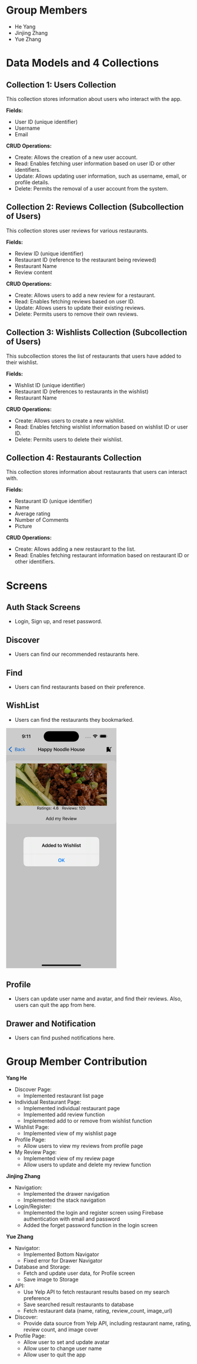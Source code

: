 # Group Members
- He Yang
- Jinjing Zhang
- Yue Zhang

# Data Models and 4 Collections

## Collection 1: Users Collection

This collection stores information about users who interact with the app.

**Fields:**
- User ID (unique identifier)
- Username
- Email

**CRUD Operations:**
- Create: Allows the creation of a new user account.
- Read: Enables fetching user information based on user ID or other identifiers.
- Update: Allows updating user information, such as username, email, or profile details.
- Delete: Permits the removal of a user account from the system.

## Collection 2: Reviews Collection (Subcollection of Users)

This collection stores user reviews for various restaurants.

**Fields:**
- Review ID (unique identifier)
- Restaurant ID (reference to the restaurant being reviewed)
- Restaurant Name
- Review content

**CRUD Operations:**
- Create: Allows users to add a new review for a restaurant.
- Read: Enables fetching reviews based on user ID.
- Update: Allows users to update their existing reviews.
- Delete: Permits users to remove their own reviews.

## Collection 3: Wishlists Collection (Subcollection of Users)

This subcollection stores the list of restaurants that users have added to their wishlist.

**Fields:**
- Wishlist ID (unique identifier)
- Restaurant ID (references to restaurants in the wishlist)
- Restaurant Name

**CRUD Operations:**
- Create: Allows users to create a new wishlist.
- Read: Enables fetching wishlist information based on wishlist ID or user ID.
- Delete: Permits users to delete their wishlist.

## Collection 4: Restaurants Collection

This collection stores information about restaurants that users can interact with.

**Fields:**
- Restaurant ID (unique identifier)
- Name
- Average rating
- Number of Comments
- Picture

**CRUD Operations:**
- Create: Allows adding a new restaurant to the list.
- Read: Enables fetching restaurant information based on restaurant ID or other identifiers.

# Screens

## Auth Stack Screens
- Login, Sign up, and reset password.

## Discover
- Users can find our recommended restaurants here.

## Find
- Users can find restaurants based on their preference.

## WishList
- Users can find the restaurants they bookmarked.
<img src="images/add_to_wishlists.png" alt="Add to wishlist" width="300">


## Profile
- Users can update user name and avatar, and find their reviews. Also, users can quit the app from here.

## Drawer and Notification
- Users can find pushed notifications here.

# Group Member Contribution

**Yang He**
- Discover Page:
  - Implemented restaurant list page
- Individual Restaurant Page:
  - Implemented individual restaurant page
  - Implemented add review function
  - Implemented add to or remove from wishlist function
- Wishlist Page:
  - Implemented view of my wishlist page
- Profile Page:
  - Allow users to view my reviews from profile page
- My Review Page:
  - Implemented view of my review page
  - Allow users to update and delete my review function

**Jinjing Zhang**
- Navigation:
  - Implemented the drawer navigation
  - Implemented the stack navigation
- Login/Register:
  - Implemented the login and register screen using Firebase authentication with email and password
  - Added the forget password function in the login screen

**Yue Zhang**
- Navigator:
  - Implemented Bottom Navigator
  - Fixed error for Drawer Navigator
- Database and Storage:
  - Fetch and update user data, for Profile screen
  - Save image to Storage
- API:
  - Use Yelp API to fetch restaurant results based on my search preference
  - Save searched result restaurants to database
  - Fetch restaurant data (name, rating, review_count, image_url)
- Discover:
  - Provide data source from Yelp API, including restaurant name, rating, review count, and image cover
- Profile Page:
  - Allow user to set and update avatar
  - Allow user to change user name
  - Allow user to quit the app
